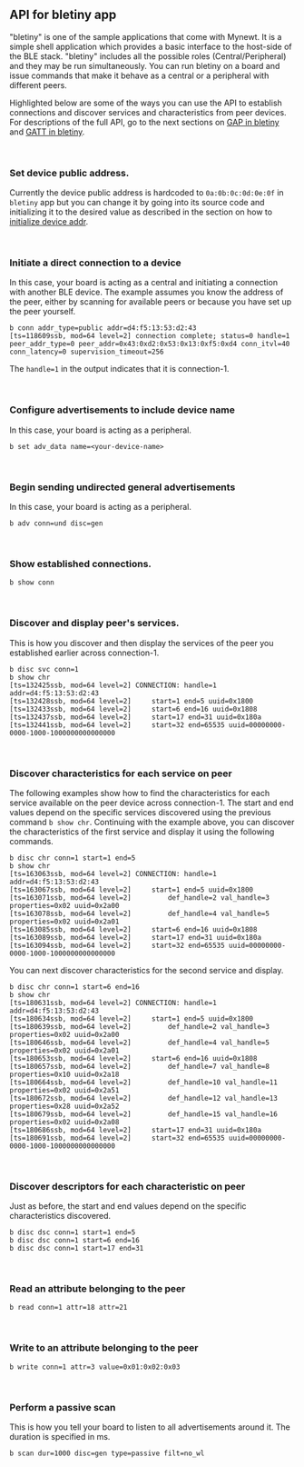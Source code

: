 ## API for bletiny app

"bletiny" is one of the sample applications that come with Mynewt. It is a simple shell application which provides a basic interface to the host-side of the BLE stack. "bletiny" includes all the possible roles (Central/Peripheral) and they may be run simultaneously. You can run bletiny on a board and issue commands that make it behave as a central or a peripheral with different peers. 

Highlighted below are some of the ways you can use the API to establish connections and discover services and characteristics from peer devices. For descriptions of the full API, go to the next sections on [GAP in bletiny](bletiny/bletiny_GAP.md) and [GATT in bletiny](bletiny/bletiny_GATT.md).

<br>

### Set device public address.

Currently the device public address is hardcoded to `0a:0b:0c:0d:0e:0f` in `bletiny` app but you can change it by going into its source code and initializing it to the desired value as described in the section on how to [initialize device addr](ini_stack/ble_devadd.md). 

<br>

### Initiate a direct connection to a device

In this case, your board is acting as a central and initiating a connection with another BLE device. The example assumes you know the address of the peer, either by scanning for available peers or because you have set up the peer yourself.

```hl_lines="1"
b conn addr_type=public addr=d4:f5:13:53:d2:43
[ts=118609ssb, mod=64 level=2] connection complete; status=0 handle=1 peer_addr_type=0 peer_addr=0x43:0xd2:0x53:0x13:0xf5:0xd4 conn_itvl=40 conn_latency=0 supervision_timeout=256
```

The `handle=1` in the output indicates that it is connection-1.

<br>

### Configure advertisements to include device name 

In this case, your board is acting as a peripheral. 

```
b set adv_data name=<your-device-name>
```

<br>

### Begin sending undirected general advertisements

In this case, your board is acting as a peripheral. 

```
b adv conn=und disc=gen
```

<br>

### Show established connections.

```
b show conn
```

<br>

### Discover and display peer's services.

This is how you discover and then display the services of the peer you established earlier across connection-1.

```hl_lines="1 2"
b disc svc conn=1
b show chr
[ts=132425ssb, mod=64 level=2] CONNECTION: handle=1 addr=d4:f5:13:53:d2:43
[ts=132428ssb, mod=64 level=2]     start=1 end=5 uuid=0x1800
[ts=132433ssb, mod=64 level=2]     start=6 end=16 uuid=0x1808
[ts=132437ssb, mod=64 level=2]     start=17 end=31 uuid=0x180a
[ts=132441ssb, mod=64 level=2]     start=32 end=65535 uuid=00000000-0000-1000-1000000000000000
```

<br>

### Discover characteristics for each service on peer

The following examples show how to find the characteristics for each service available on the peer device across connection-1. The start and end values depend on the specific services discovered using the previous command `b show chr`. Continuing with the example above, you can discover the characteristics of the first service and display it using the following commands.

```hl_lines="1 2"
b disc chr conn=1 start=1 end=5
b show chr
[ts=163063ssb, mod=64 level=2] CONNECTION: handle=1 addr=d4:f5:13:53:d2:43
[ts=163067ssb, mod=64 level=2]     start=1 end=5 uuid=0x1800
[ts=163071ssb, mod=64 level=2]         def_handle=2 val_handle=3 properties=0x02 uuid=0x2a00
[ts=163078ssb, mod=64 level=2]         def_handle=4 val_handle=5 properties=0x02 uuid=0x2a01
[ts=163085ssb, mod=64 level=2]     start=6 end=16 uuid=0x1808
[ts=163089ssb, mod=64 level=2]     start=17 end=31 uuid=0x180a
[ts=163094ssb, mod=64 level=2]     start=32 end=65535 uuid=00000000-0000-1000-1000000000000000
```

You can next discover characteristics for the second service and display. 

```hl_lines="1 2"
b disc chr conn=1 start=6 end=16
b show chr
[ts=180631ssb, mod=64 level=2] CONNECTION: handle=1 addr=d4:f5:13:53:d2:43
[ts=180634ssb, mod=64 level=2]     start=1 end=5 uuid=0x1800
[ts=180639ssb, mod=64 level=2]         def_handle=2 val_handle=3 properties=0x02 uuid=0x2a00
[ts=180646ssb, mod=64 level=2]         def_handle=4 val_handle=5 properties=0x02 uuid=0x2a01
[ts=180653ssb, mod=64 level=2]     start=6 end=16 uuid=0x1808
[ts=180657ssb, mod=64 level=2]         def_handle=7 val_handle=8 properties=0x10 uuid=0x2a18
[ts=180664ssb, mod=64 level=2]         def_handle=10 val_handle=11 properties=0x02 uuid=0x2a51
[ts=180672ssb, mod=64 level=2]         def_handle=12 val_handle=13 properties=0x28 uuid=0x2a52
[ts=180679ssb, mod=64 level=2]         def_handle=15 val_handle=16 properties=0x02 uuid=0x2a08
[ts=180686ssb, mod=64 level=2]     start=17 end=31 uuid=0x180a
[ts=180691ssb, mod=64 level=2]     start=32 end=65535 uuid=00000000-0000-1000-1000000000000000
```

<br>

### Discover descriptors for each characteristic on peer

Just as before, the start and end values depend on the specific characteristics discovered.

```
b disc dsc conn=1 start=1 end=5
b disc dsc conn=1 start=6 end=16
b disc dsc conn=1 start=17 end=31
```

<br>

### Read an attribute belonging to the peer

```
b read conn=1 attr=18 attr=21
```

<br>

### Write to an attribute belonging to the peer

```
b write conn=1 attr=3 value=0x01:0x02:0x03
```

<br>

### Perform a passive scan

This is how you tell your board to listen to all advertisements around it. The duration is specified in ms.

```
b scan dur=1000 disc=gen type=passive filt=no_wl
```

<br>
